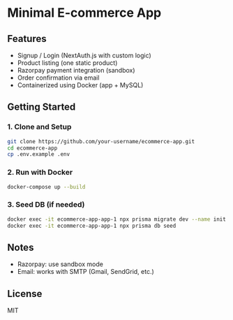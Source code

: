# Minimal E-commerce App

## Features
- Signup / Login (NextAuth.js with custom logic)
- Product listing (one static product)
- Razorpay payment integration (sandbox)
- Order confirmation via email
- Containerized using Docker (app + MySQL)

## Getting Started

### 1. Clone and Setup
```bash
git clone https://github.com/your-username/ecommerce-app.git
cd ecommerce-app
cp .env.example .env
```

### 2. Run with Docker
```bash
docker-compose up --build
```

### 3. Seed DB (if needed)
```bash
docker exec -it ecommerce-app-app-1 npx prisma migrate dev --name init
docker exec -it ecommerce-app-app-1 npx prisma db seed
```

## Notes
- Razorpay: use sandbox mode
- Email: works with SMTP (Gmail, SendGrid, etc.)

## License
MIT
